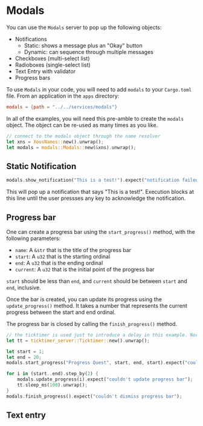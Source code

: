 # Modals

You can use the `Modals` server to pop up the following objects:

- Notifications
  - Static: shows a message plus an "Okay" button
  - Dynamic: can sequence through multiple messages
- Checkboxes (multi-select list)
- Radioboxes (single-select list)
- Text Entry with validator
- Progress bars

To use `Modals` in your code, you will need to add `modals` to your `Cargo.toml` file. From an application in the `apps` directory:

```toml
modals = {path = "../../services/modals"}
```

In all of the examples, you will need this pre-amble to create the `modals` object. The object can be re-used as many times as you like.

```Rust
// connect to the modals object through the name resolver
let xns = XousNames::new().unwrap();
let modals = modals::Modals::new(&xns).unwrap();
```

## Static Notification

```Rust
modals.show_notification("This is a test!").expect("notification failed");
```

This will pop up a notification that says "This is a test!". Execution blocks at this line until the user pressses any key to acknowledge the notification.

## Progress bar

One can create a progress bar using the `start_progress()` method, with the following parameters:
- `name`: A `&str` that is the title of the progress bar
- `start`: A `u32` that is the starting ordinal
- `end`: A `u32` that is the ending ordinal
- `current`: A `u32` that is the initial point of the progress bar

`start` should be less than `end`, and `current` should be between `start` and `end`, inclusive.

Once the bar is created, you can update its progress using the `update_progress()` method. It takes a number that represents the current progress between the start and end ordinal.

The progress bar is closed by calling the `finish_progress()` method.

```Rust
// the ticktimer is used just to introduce a delay in this example. Normally, you'd do something computationally useful instead of just waiting.
let tt = ticktimer_server::Ticktimer::new().unwrap();

let start = 1;
let end = 20;
modals.start_progress("Progress Quest", start, end, start).expect("couldn't raise progress bar");

for i in (start..end).step_by(2) {
    modals.update_progress(i).expect("couldn't update progress bar");
    tt.sleep_ms(100).unwrap();
}
modals.finish_progress().expect("couldn't dismiss progress bar");
```

## Text entry
